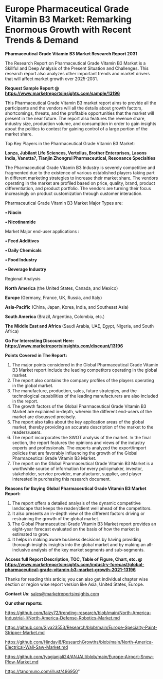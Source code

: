 # Europe Pharmaceutical Grade Vitamin B3 Market: Remarking Enormous Growth with Recent Trends & Demand

<strong>Pharmaceutical Grade Vitamin B3 Market Research Report 2031</strong>

The Research Report on Pharmaceutical Grade Vitamin B3 Market is a Skillful and Deep Analysis of the Present Situation and Challenges. This research report also analyzes other important trends and market drivers that will affect market growth over 2025-2031.

<strong>Request Sample Report @ <a href=https://www.marketreportsinsights.com/sample/13196>https://www.marketreportsinsights.com/sample/13196</a></strong>

This Pharmaceutical Grade Vitamin B3 market report aims to provide all the participants and the vendors will all the details about growth factors, shortcomings, threats, and the profitable opportunities that the market will present in the near future. The report also features the revenue share, industry size, production volume, and consumption in order to gain insights about the politics to contest for gaining control of a large portion of the market share.

Top Key Players in the Pharmaceutical Grade Vitamin B3 Market:

<strong>Lonza, Jubilant Life Sciences, Vertellus, Brother Enterprises, Lasons India, Vanetta?, Tianjin Zhongrui Pharmaceutical, Resonance Specialties</strong>

The Pharmaceutical Grade Vitamin B3 Industry is severely competitive and fragmented due to the existence of various established players taking part in different marketing strategies to increase their market share. The vendors operating in the market are profiled based on price, quality, brand, product differentiation, and product portfolio. The vendors are turning their focus increasingly on product customization through customer interaction.

Pharmaceutical Grade Vitamin B3 Market Major Types are:

<strong>• Niacin

• Nicotinamide</strong>

Market Major end-user applications :

<strong>• Feed Additives

• Daily Chemicals

• Food Industry

• Beverage Industry</strong>

Regional Analysis

</u><strong><b>North America</b></strong> (the United States, Canada, and Mexico)

<strong><b>Europe </b></strong>(Germany, France, UK, Russia, and Italy)

<strong><b>Asia-Pacific</b></strong> (China, Japan, Korea, India, and Southeast Asia)

<strong><b>South America</b></strong> (Brazil, Argentina, Colombia, etc.)

<strong><b>The Middle East and Africa</b></strong> (Saudi Arabia, UAE, Egypt, Nigeria, and South Africa)

<strong>Go For Interesting Discount Here: <a href=https://www.marketreportsinsights.com/discount/13196>https://www.marketreportsinsights.com/discount/13196</a></strong>

<strong>Points Covered in The Report:</strong>
<ol>
  <li>The major points considered in the Global Pharmaceutical Grade Vitamin B3 Market report include the leading competitors operating in the global market.</li>
  <li>The report also contains the company profiles of the players operating in the global market.</li>
  <li>The manufacture, production, sales, future strategies, and the technological capabilities of the leading manufacturers are also included in the report.</li>
  <li>The growth factors of the Global Pharmaceutical Grade Vitamin B3 Market are explained in-depth, wherein the different end-users of the market are discussed precisely.</li>
  <li>The report also talks about the key application areas of the global market, thereby providing an accurate description of the market to the readers/users.</li>
  <li>The report incorporates the SWOT analysis of the market. In the final section, the report features the opinions and views of the industry experts and professionals. The experts analyzed the export/import policies that are favorably influencing the growth of the Global Pharmaceutical Grade Vitamin B3 Market.</li>
  <li>The report on the Global Pharmaceutical Grade Vitamin B3 Market is a worthwhile source of information for every policymaker, investor, stakeholder, service provider, manufacturer, supplier, and player interested in purchasing this research document.</li>
</ol>
<strong>Reasons for Buying Global Pharmaceutical Grade Vitamin B3 Market Report:</strong>

<ol>
  <li>The report offers a detailed analysis of the dynamic competitive landscape that keeps the reader/client well ahead of the competitors.</li>
  <li>It also presents an in-depth view of the different factors driving or restraining the growth of the global market.</li>
  <li>The Global Pharmaceutical Grade Vitamin B3 Market report provides an eight-year forecast evaluated on the basis of how the market is estimated to grow.</li>
  <li>It helps in making aware business decisions by having providing thorough insights insights into the global market and by making an all-inclusive analysis of the key market segments and sub-segments.</li>
</ol>
<strong>Access full Report Description, TOC, Table of Figure, Chart, etc. @ <a href=https://www.marketreportsinsights.com/industry-forecast/global-pharmaceutical-grade-vitamin-b3-market-growth-2021-13196>https://www.marketreportsinsights.com/industry-forecast/global-pharmaceutical-grade-vitamin-b3-market-growth-2021-13196</a></strong>


Thanks for reading this article; you can also get individual chapter wise section or region wise report version like Asia, United States, Europe.

<strong>Contact Us:</strong>
sales@marketreportsinsights.com

<strong>Our other reports:</strong>

<a href=https://github.com/faizy72/trending-research/blob/main/North-America-Industrial-I/North-America-Defense-Robotics-Market.md>https://github.com/faizy72/trending-research/blob/main/North-America-Industrial-I/North-America-Defense-Robotics-Market.md</a>

<a href=https://github.com/Siya23553/Research/blob/main/Europe-Specialty-Paint-Stripper-Market.md>https://github.com/Siya23553/Research/blob/main/Europe-Specialty-Paint-Stripper-Market.md</a>

<a href=https://github.com/Hindavi8/ResearchGrowths/blob/main/North-America-Electrical-Wall-Saw-Market.md>https://github.com/Hindavi8/ResearchGrowths/blob/main/North-America-Electrical-Wall-Saw-Market.md</a>

<a href=https://github.com/tyagianjali24/ANJALI/blob/main/Europe-Airport-Snow-Plow-Market.md>https://github.com/tyagianjali24/ANJALI/blob/main/Europe-Airport-Snow-Plow-Market.md</a>

<a href=https://tanomuno.com/illust/496950>https://tanomuno.com/illust/496950</a>"
